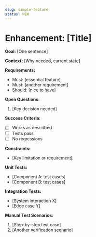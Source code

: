 ```yaml
---
slug: simple-feature
status: NEW
---
```


# Enhancement: [Title]

**Goal:** [One sentence]

**Context:** [Why needed, current state]

**Requirements:**
- Must: [essential feature]
- Must: [another requirement]
- Should: [nice to have]

**Open Questions:**
1. [Key decision needed]

**Success Criteria:**
- [ ] Works as described
- [ ] Tests pass
- [ ] No regressions

**Constraints:**
- [Key limitation or requirement]

**Unit Tests:**
- [Component A: test cases]
- [Component B: test cases]

**Integration Tests:**
- [System interaction X]
- [Edge case Y]

**Manual Test Scenarios:**
1. [Step-by-step test case]
2. [Another verification scenario]
